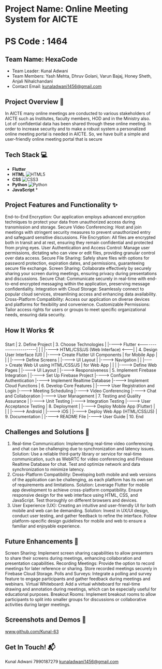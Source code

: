 # Project Name: Online Meeting System for AICTE
# PS Code : 1464

## Team Name: HexaCode
- Team Leader: Kunal Adwani
- Team Members: Yash Mehta, Dhruv Golani, Varun Bajaj, Honey Sheth, Anjali Nihalchandani
- Contact Email: kunaladwani1456@gmail.com



## Project Overview 🚀
In AICTE many online meetings are conducted to various stakeholders of AICTE such as Institutes, faculty members, HOD and in the Ministry also. Lot of confidential data has been shared through these online meeting. In order to increase security and to make a robust system a personalized online meeting portal is needed in AICTE. So, we have built a simple and user-friendly online meeting portal that is secure

## Tech Stack 💻

* **Flutter** 
* **HTML** <img src="https://img.shields.io/badge/HTML5-E34F2C?style=for-the-badge&logo=html5" alt="HTML5">
* **CSS** <img src="https://img.shields.io/badge/CSS3-1572B6?style=for-the-badge&logo=css3" alt="CSS3">
* **Python** <img src="https://img.shields.io/badge/Python-3776AB?style=for-the-badge&logo=python" alt="Python">
* **JavaScript** *


## Project Features and Functionality ✨
End-to-End Encryption: Our application employs advanced encryption techniques to protect your data from unauthorized access during transmission and storage.
Secure Video Conferencing: Host and join meetings with stringent security measures to prevent unauthorized entry and safeguard sensitive discussions.
File Encryption: All files are encrypted both in transit and at rest, ensuring they remain confidential and protected from prying eyes.
User Authentication and Access Control: Manage user permissions, dictating who can view or edit files, providing granular control over data access.
Secure File Sharing: Safely share files with options for password protection, expiration dates, and permissions, guaranteeing secure file exchange.
Screen Sharing: Collaborate effectively by securely sharing your screen during meetings, ensuring privacy during presentations and discussions.
Secure Chat: Communicate securely in real-time with end-to-end encrypted messaging within the application, preserving message confidentiality.
Integration with Cloud Storage: Seamlessly connect to popular cloud services, streamlining access and enhancing data availability.
Cross-Platform Compatibility: Access our application on diverse devices and platforms for flexibility and convenience.
Customizable Permissions: Tailor access rights for users or groups to meet specific organizational needs, ensuring data security.


## How It Works 🛠️
 Start
   |
2. Define Project
   |
3. Choose Technologies
   |
   |----> Flutter <-----------------------|
   |                                      |
   |----> HTML/CSS/JS (Web Interface) <---| 
   |
4. Design User Interface (UI)
   |
   |----> Create Flutter UI Components
   |       for Mobile App
   |            |
   |            |----> Define Screens
   |            |----> UI Layout
   |            |----> Navigation
   |            |
   |----> Create Web UI using HTML/CSS/JS
   |       for Web App
   |            |
   |            |----> Define Web Pages
   |            |----> UI Layout
   |            |----> Responsiveness
   |
5. Implement Firebase Integration
   |
   |----> Set Up Firebase Project
   |----> Configure Authentication
   |----> Implement Realtime Database
   |----> Implement Cloud Functions
   |
6. Develop Core Features
   |
   |----> User Registration and Login
   |----> Meeting Scheduling
   |----> Video Conferencing
   |----> Chat and Collaboration
   |----> User Management
   |
7. Testing and Quality Assurance
   |
   |----> Unit Testing
   |----> Integration Testing
   |----> User Acceptance Testing
   |
8. Deployment
   |
   |----> Deploy Mobile App (Flutter)
   |       |
   |       |----> Android
   |       |----> iOS
   |
   |----> Deploy Web App (HTML/CSS/JS)
   |
9. Documentation
   |
   |----> README File
   |----> User Guide
   |
10. End

## Challenges and Solutions 🧠
1. Real-time Communication: Implementing real-time video conferencing and chat can be challenging due to synchronization and latency issues.
    Solution: Use a reliable third-party library or service for real-time communication, such as WebRTC for video conferencing and Firebase Realtime Database for chat. Test and optimize network and data synchronization to minimize latency.
2. Cross-Platform Compatibility: Developing both mobile and web versions of the application can be challenging, as each platform has its own set of requirements and    limitations.
    Solution: Leverage Flutter for mobile app development to achieve cross-platform compatibility. Ensure responsive design for the web interface using HTML, CSS, and JavaScript. Test thoroughly on different browsers and devices.
3. User Experience (UX): Creating an intuitive and user-friendly UI for both mobile and web can be demanding.
    Solution: Invest in UX/UI design, conduct user testing, and gather feedback to refine the interface. Follow platform-specific design guidelines for mobile and web to ensure a familiar and enjoyable experience.

## Future Enhancements 🚧
Screen Sharing: Implement screen sharing capabilities to allow presenters to share their screens during meetings, enhancing collaboration and presentation capabilities.
Recording Meetings: Provide the option to record meetings for later reference or sharing. Store recorded meetings securely in Firebase Cloud Storage.
Polls and Surveys: Integrate a polling and survey feature to engage participants and gather feedback during meetings and webinars.
Virtual Whiteboard: Add a virtual whiteboard for real-time drawing and annotation during meetings, which can be especially useful for educational purposes.
Breakout Rooms: Implement breakout rooms to allow participants to split into smaller groups for discussions or collaborative activities during larger meetings.

## Screenshots and Demos 📸
www.github.com/Kunal-63


## Get In Touch! 📬


Kunal Adwani
7990187279
kunaladwani1456@gmail.com